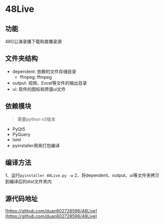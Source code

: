 # 48Live

## 功能
48G公演录播下载和直播录源

## 文件夹结构
* dependent: 依赖的文件存储目录
  * ffmpeg: ffmpeg
* output: 视频、Excel等文件的输出目录
* ui: 软件的图标和界面ui文件

## 依赖模块
> 需要python v3版本
* PyQt5
* PyQuery
* lxml
* pyinstaller用来打包编译

## 编译方法
1、运行`pyinstaller 48Live.py -w`
2、将dependent、output、ui等文件夹拷贝到编译后的dist文件夹内

## 源代码地址
[https://github.com/duan602728596/48Live](https://github.com/duan602728596/48Live)